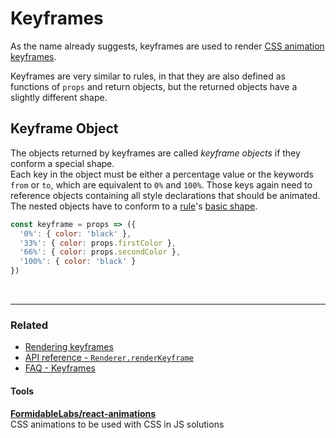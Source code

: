 # Keyframes

As the name already suggests, keyframes are used to render [CSS animation keyframes](https://developer.mozilla.org/en-US/docs/Web/CSS/CSS_Animations/Using_CSS_animations).

Keyframes are very similar to rules, in that they are also defined as functions of `props` and return objects, but the returned objects have a slightly different shape.

## Keyframe Object
The objects returned by keyframes are called *keyframe objects* if they conform a special shape.<br>Each key in the object must be either a percentage value or the keywords `from` or `to`, which are equivalent to `0%` and `100%`. Those keys again need to reference objects containing all style declarations that should be animated. The nested objects have to conform to a [rule](Rules.md)'s [basic shape](Rules.md#basicshape).

```javascript
const keyframe = props => ({
  '0%': { color: 'black' },
  '33%': { color: props.firstColor },
  '66%': { color: props.secondColor },
  '100%': { color: 'black' }
})
```
<br>

---

### Related
* [Rendering keyframes](Renderer.md#renderkeyframe)
* [API reference - `Renderer.renderKeyframe` ](../api/fela/Renderer.md#renderkeyframekeyframe-props)
* [FAQ - Keyframes](../FAQ.md#keyframes)

#### Tools
**[FormidableLabs/react-animations](https://github.com/FormidableLabs/react-animations)**<br>
CSS animations to be used with CSS in JS solutions
